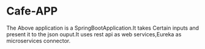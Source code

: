 # Cafe-APP
The Above application is a SpringBootApplication.It takes Certain inputs and present it to the json ouput.It uses rest api as web services,Eureka as microservices connector.
